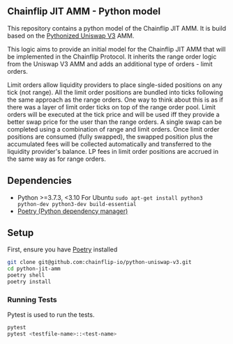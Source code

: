 ## Chainflip JIT AMM - Python model
This repository contains a python model of the Chainflip JIT AMM. It is build based on the [Pythonized Uniswap V3](https://github.com/chainflip-io/chainflip-uniswapV3-python) AMM.

This logic aims to provide an initial model for the Chainflip JIT AMM that will be implemented in the Chainflip Protocol. It inherits the range order logic from the Uniswap V3 AMM and adds an additional type of orders - limit orders. 

Limit orders allow liquidity providers to place single-sided positions on any tick (not range). All the limit order positions are bundled into ticks following the same approach as the range orders. One way to think about this is as if there was a layer of limit order ticks on top of the range order pool.
Limit orders will be executed at the tick price and will be used iff they provide a better swap price for the user than the range orders. A single swap can be completed using a combination of range and limit orders.
Once limit order positions are consumed (fully swapped), the swapped position plus the accumulated fees will be collected automatically and transferred to the liquidity provider's balance. LP fees in limit order positions are accrued in the same way as for range orders. 

## Dependencies

- Python >=3.7.3, <3.10
For Ubuntu `sudo apt-get install python3 python-dev python3-dev build-essential`
- [Poetry (Python dependency manager)](https://python-poetry.org/docs/)


## Setup

First, ensure you have [Poetry](https://python-poetry.org) installed

```bash
git clone git@github.com:chainflip-io/python-uniswap-v3.git
cd python-jit-amm
poetry shell
poetry install
```

### Running Tests

Pytest is used to run the tests.

```bash
pytest
pytest <testfile-name>::<test-name>
```
